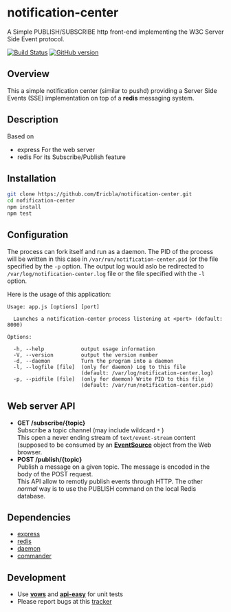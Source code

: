 # notification-center

A Simple PUBLISH/SUBSCRIBE http front-end implementing the W3C Server Side Event protocol.

[![Build Status](https://travis-ci.org/Ericbla/notification-center.png?branch=master)](https://travis-ci.org/Ericbla/notification-center)
[![GitHub version](https://badge.fury.io/gh/Ericbla%2Fnotification-center.png)](http://badge.fury.io/gh/Ericbla%2Fnotification-center)

## Overview ##
This a simple notification center (similar to pushd) providing a Server Side Events
(SSE) implementation on top of a **redis** messaging system.

## Description ##
Based on
  - express     For the web server
  - redis       For its Subscribe/Publish feature

## Installation ##

```bash
git clone https://github.com/Ericbla/notification-center.git
cd nofification-center
npm install
npm test
```

## Configuration ##
The process can fork itself and run as a daemon. The PID of the process will be
written in this case in `/var/run/notification-center.pid` (or the file
specified by the `-p` option. The output log would aslo be redirected to
`/var/log/notification-center.log` file or the file specified with the `-l` option.

Here is the usage of this application:


    Usage: app.js [options] [port]

      Launches a notification-center process listening at <port> (default: 8000)

    Options:

      -h, --help            output usage information
      -V, --version         output the version number
      -d, --daemon          Turn the program into a daemon
      -l, --logfile [file]  (only for daemon) Log to this file
                            (default: /var/log/notification-center.log)
      -p, --pidfile [file]  (only for daemon) Write PID to this file
                            (default: /var/run/notification-center.pid)



## Web server API ##
- **GET /subscribe/{topic}**  
    Subscribe a topic channel (may include wildcard `*` )  
    This open a never ending stream of `text/event-stream` content (supposed
    to be consumed by an [**EventSource**](http://www.w3.org/TR/2012/WD-eventsource-20120426/) object from the Web browser. 
- **POST /publish/{topic}**  
    Publish a message on a given topic. 
    The message is encoded in the body of the POST request.   
    This API allow to remotly publish events through HTTP. The other *normal*
    way is to use the PUBLISH command on the local Redis database.
  

## Dependencies ##
- [express](http://expressjs.com/)
- [redis](https://github.com/mranney/node_redis)
- [daemon](https://github.com/indexzero/daemon.node)
- [commander](https://github.com/visionmedia/commander.js)

## Development ##
- Use [**vows**](http://vowsjs.org/) and [**api-easy**](https://github.com/flatiron/api-easy) for unit tests
- Please report bugs at this [tracker](https://github.com/Ericbla/notification-center/issues)


